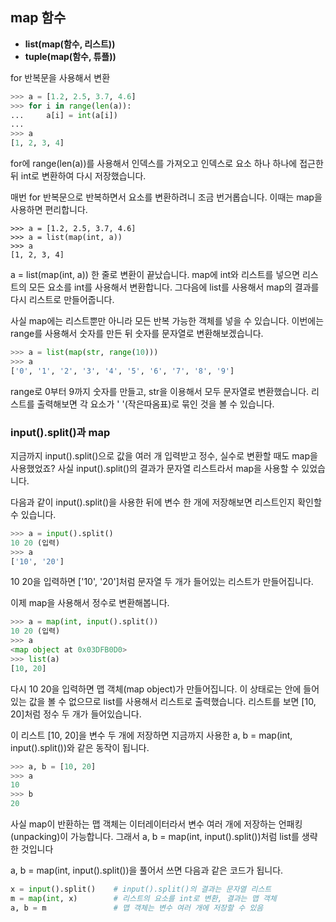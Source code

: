 ## map 함수

- **list(map(함수, 리스트))**
- **tuple(map(함수, 튜플))**

for 반복문을 사용해서 변환

```python
>>> a = [1.2, 2.5, 3.7, 4.6]
>>> for i in range(len(a)):
...     a[i] = int(a[i])
...
>>> a
[1, 2, 3, 4]
```

for에 range(len(a))를 사용해서 인덱스를 가져오고 인덱스로 요소 하나 하나에 접근한 뒤 int로 변환하여 다시 저장했습니다.

매번 for 반복문으로 반복하면서 요소를 변환하려니 조금 번거롭습니다. 이때는 map을 사용하면 편리합니다.

```
>>> a = [1.2, 2.5, 3.7, 4.6]
>>> a = list(map(int, a))
>>> a
[1, 2, 3, 4]
```

a = list(map(int, a)) 한 줄로 변환이 끝났습니다. map에 int와 리스트를 넣으면 리스트의 모든 요소를 int를 사용해서 변환합니다. 그다음에 list를 사용해서 map의 결과를 다시 리스트로 만들어줍니다.

사실 map에는 리스트뿐만 아니라 모든 반복 가능한 객체를 넣을 수 있습니다.
이번에는 range를 사용해서 숫자를 만든 뒤 숫자를 문자열로 변환해보겠습니다.

```python
>>> a = list(map(str, range(10)))
>>> a
['0', '1', '2', '3', '4', '5', '6', '7', '8', '9']
```

range로 0부터 9까지 숫자를 만들고, str을 이용해서 모두 문자열로 변환했습니다. 리스트를 출력해보면 각 요소가 ' '(작은따옴표)로 묶인 것을 볼 수 있습니다.

### input().split()과 map

지금까지 input().split()으로 값을 여러 개 입력받고 정수, 실수로 변환할 때도 map을 사용했었죠? 사실 input().split()의 결과가 문자열 리스트라서 map을 사용할 수 있었습니다.

다음과 같이 input().split()을 사용한 뒤에 변수 한 개에 저장해보면 리스트인지 확인할 수 있습니다.

```py
>>> a = input().split()
10 20 (입력)
>>> a
['10', '20']
```

10 20을 입력하면 ['10', '20']처럼 문자열 두 개가 들어있는 리스트가 만들어집니다.

이제 map을 사용해서 정수로 변환해봅니다.

```python
>>> a = map(int, input().split())
10 20 (입력)
>>> a
<map object at 0x03DFB0D0>
>>> list(a)
[10, 20]
```

다시 10 20을 입력하면 맵 객체(map object)가 만들어집니다. 이 상태로는 안에 들어있는 값을 볼 수 없으므로 list를 사용해서 리스트로 출력했습니다. 리스트를 보면 [10, 20]처럼 정수 두 개가 들어있습니다.

이 리스트 [10, 20]을 변수 두 개에 저장하면 지금까지 사용한 a, b = map(int, input().split())와 같은 동작이 됩니다.

```python
>>> a, b = [10, 20]
>>> a
10
>>> b
20
```

사실 map이 반환하는 맵 객체는 이터레이터라서 변수 여러 개에 저장하는 언패킹(unpacking)이 가능합니다. 그래서 a, b = map(int, input().split())처럼 list를 생략한 것입니다

a, b = map(int, input().split())을 풀어서 쓰면 다음과 같은 코드가 됩니다.

```python
x = input().split()    # input().split()의 결과는 문자열 리스트
m = map(int, x)        # 리스트의 요소를 int로 변환, 결과는 맵 객체
a, b = m               # 맵 객체는 변수 여러 개에 저장할 수 있음
```